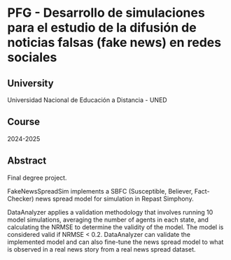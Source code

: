 # PFG - Desarrollo de simulaciones para el estudio de la difusión de noticias falsas (fake news) en redes sociales

## University
Universidad Nacional de Educación a Distancia - UNED

## Course
2024-2025

## Abstract
Final degree project.

FakeNewsSpreadSim implements a SBFC (Susceptible, Believer, Fact-Checker) news spread model for simulation in Repast Simphony. 

DataAnalyzer applies a validation methodology that involves running 10 model simulations, averaging the number of agents in each state, and calculating the NRMSE to determine the validity of the model. The model is considered valid if NRMSE < 0.2. DataAnalyzer can validate the implemented model and can also fine-tune the news spread model to what is observed in a real news story from a real news spread dataset.


